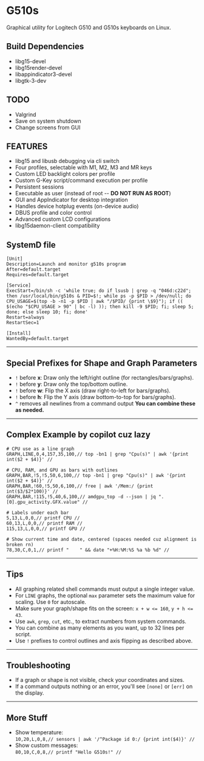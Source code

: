 # G510s

Graphical utility for Logitech G510 and G510s keyboards on Linux.

## Build Dependencies

* libg15-devel
* libg15render-devel
* libappindicator3-devel
* libgtk-3-dev

## TODO

* Valgrind
* Save on system shutdown
* Change screens from GUI

## FEATURES

* libg15 and libusb debugging via cli switch
* Four profiles, selectable with M1, M2, M3 and MR keys
* Custom LED backlight colors per profile
* Custom G-Key script/command execution per profile
* Persistent sessions
* Executable as user (instead of root -- **DO NOT RUN AS ROOT**)
* GUI and AppIndicator for desktop integration
* Handles device hotplug events (on-device audio)
* DBUS profile and color control
* Advanced custom LCD configurations
* libg15daemon-client compatibility

## SystemD file

```systemd
[Unit]
Description=Launch and monitor g510s program
After=default.target
Requires=default.target

[Service]
ExecStart=/bin/sh -c 'while true; do if lsusb | grep -q "046d:c22d"; then /usr/local/bin/g510s & PID=$!; while ps -p $PID > /dev/null; do CPU_USAGE=$(top -b -n1 -p $PID | awk "/$PID/ {print \$9}"); if (( $(echo "$CPU_USAGE > 90" | bc -l) )); then kill -9 $PID; fi; sleep 5; done; else sleep 10; fi; done'
Restart=always
RestartSec=1

[Install]
WantedBy=default.target
```

---

## Special Prefixes for Shape and Graph Parameters

* `!` before **x**: Draw only the left/right outline (for rectangles/bars/graphs).
* `!` before **y**: Draw only the top/bottom outline.
* `!` before **w**: Flip the X axis (draw right-to-left for bars/graphs).
* `!` before **h**: Flip the Y axis (draw bottom-to-top for bars/graphs).
* `^` removes all newlines from a command output
**You can combine these as needed.**

---

## Complex Example by copilot cuz lazy

```plaintext
# CPU use as a line graph
GRAPH,LINE,0,4,157,35,100,// top -bn1 | grep "Cpu(s)" | awk '{print int($2 + $4)}' //

# CPU, RAM, and GPU as bars with outlines
GRAPH,BAR,!5,!5,50,6,100,// top -bn1 | grep "Cpu(s)" | awk '{print int($2 + $4)}' //
GRAPH,BAR,!60,!5,50,6,100,// free | awk '/Mem:/ {print int($3/$2*100)}' //
GRAPH,BAR,!115,!5,40,6,100,// amdgpu_top -d --json | jq ".[0].gpu_activity.GFX.value" //

# Labels under each bar
5,13,L,0,0,// printf CPU //
60,13,L,0,0,// printf RAM //
115,13,L,0,0,// printf GPU //

# Show current time and date, centered (spaces needed cuz alignment is broken rn)
78,30,C,0,1,// printf "    " && date "+%H:%M:%S %a %b %d" //
```

---

## Tips

* All graphing related shell commands must output a single integer value.
* For `LINE` graphs, the optional `max` parameter sets the maximum value for scaling. Use `0` for autoscale.
* Make sure your graph/shape fits on the screen: `x + w <= 160`, `y + h <= 43`.
* Use `awk`, `grep`, `cut`, etc., to extract numbers from system commands.
* You can combine as many elements as you want, up to 32 lines per script.
* Use `!` prefixes to control outlines and axis flipping as described above.

---

## Troubleshooting

* If a graph or shape is not visible, check your coordinates and sizes.
* If a command outputs nothing or an error, you'll see `[none]` or `[err]` on the display.

---

## More Stuff

* Show temperature:  
  `10,20,L,0,8,// sensors | awk '/^Package id 0:/ {print int($4)}' //`
* Show custom messages:  
  `80,10,C,0,8,// printf "Hello G510s!" //`

